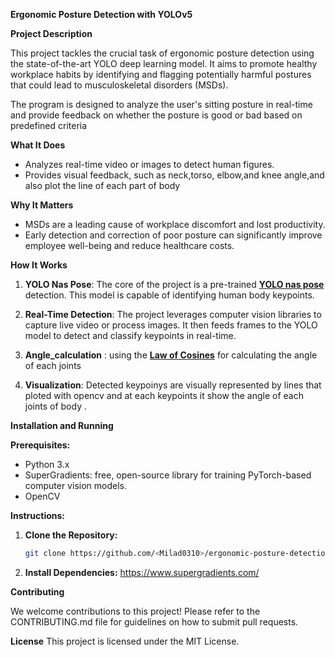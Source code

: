 **Ergonomic Posture Detection with YOLOv5**


**Project Description**

This project tackles the crucial task of ergonomic posture detection using the state-of-the-art YOLO deep learning model. It aims to promote healthy workplace habits by identifying and flagging potentially harmful postures that could lead to musculoskeletal disorders (MSDs).

The program is designed to analyze the user's sitting posture in real-time and provide feedback on whether the posture is good or bad based on predefined criteria

**What It Does**

* Analyzes real-time video or images to detect human figures.
* Provides visual feedback, such as neck,torso, elbow,and knee angle,and also plot the line of each part of body

**Why It Matters**

* MSDs are a leading cause of workplace discomfort and lost productivity.
* Early detection and correction of poor posture can significantly improve employee well-being and reduce healthcare costs.

**How It Works**

1. **YOLO Nas Pose**: The core of the project is a pre-trained **[YOLO nas pose](https://github.com/Deci-AI/super-gradients/blob/master/YOLONAS-POSE.md)** detection. This model is capable of identifying human body keypoints.
2. **Real-Time Detection**: The project leverages computer vision libraries to capture live video or process images. It then feeds frames to the YOLO model to detect and classify keypoints in real-time.
3. **Angle_calculation** : using the **[Law of Cosines](https://www.varsitytutors.com/hotmath/hotmath_help/topics/law-of-cosines)** for calculating the angle of each joints

4. **Visualization**: Detected keypoinys  are visually represented by lines that ploted with opencv and at each keypoints it show the angle of each joints of body .

**Installation and Running**

**Prerequisites:**

* Python 3.x 
* SuperGradients: free, open-source library for training PyTorch-based computer vision models. 
* OpenCV 

**Instructions:**

1. **Clone the Repository:**
   ```bash
   git clone https://github.com/<Milad0310>/ergonomic-posture-detection
   ```
2. **Install Dependencies:**
   https://www.supergradients.com/

**Contributing**

We welcome contributions to this project! Please refer to the CONTRIBUTING.md file for guidelines on how to submit pull requests.

**License**
This project is licensed under the MIT License.